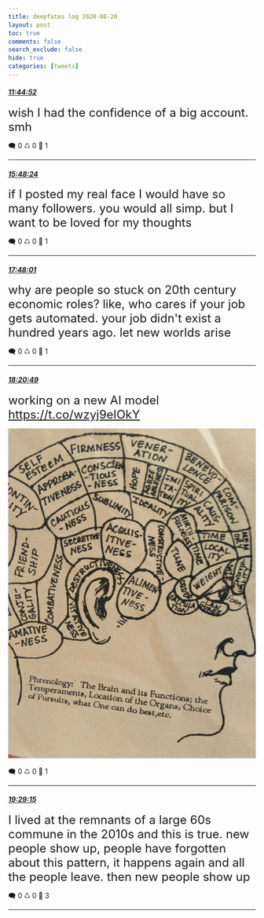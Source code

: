 ```yaml
---
title: deepfates log 2020-08-20
layout: post
toc: true
comments: false
search_exclude: false
hide: true
categories: [tweets]
---
```



#### <a href = "https://twitter.com/deepfates/status/1296503481021263872">*11:44:52*</a>

<font size="5">wish I had the confidence of a big account. smh</font>



🗨️ 0 ♺ 0 🤍  1   

---
    
#### <a href = "https://twitter.com/deepfates/status/1296564767478255616">*15:48:24*</a>

<font size="5">if I posted my real face I would have so many followers. you would all simp.  but I want to be loved for my thoughts</font>



🗨️ 0 ♺ 0 🤍  1   

---
    
#### <a href = "https://twitter.com/deepfates/status/1296594869171793920">*17:48:01*</a>

<font size="5">why are people so stuck on 20th century economic roles?   like, who cares if your job gets automated. your job didn't exist a hundred years ago. let new worlds arise</font>



🗨️ 0 ♺ 0 🤍  1   

---
    
#### <a href = "https://twitter.com/deepfates/status/1296603123650240514">*18:20:49*</a>

<font size="5">working on a new AI model  https://t.co/wzyj9eIOkY</font>

![image from twitter](/images/from_twitter/Ef51qvQWAAAvngB.jpg)


🗨️ 0 ♺ 0 🤍  1   

---
    
#### <a href = "https://twitter.com/deepfates/status/1296620349216264192">*19:29:15*</a>

<font size="5">I lived at the remnants of a large 60s commune in the 2010s and this is true.   new people show up, people have forgotten about this pattern, it happens again and all the people leave. then new people show up</font>



🗨️ 0 ♺ 0 🤍  3   

---
    
            

